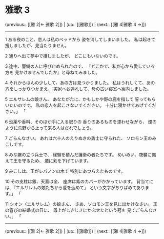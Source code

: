# 雅歌 3

(previous:: [[雅 2|← 雅歌 2]]) | (up:: [[雅歌]]) | (next:: [[雅 4|雅歌 4 →]])

***


1 ある夜のこと、恋人は私のベッドから 姿を消してしまいました。 私は起きて捜しましたが、見当たりません。 

2 通りへ出て夢中で捜しましたが、 どこにもいないのです。 

3 途中、警備の人に呼び止められたので、 『どこかで、私が心から愛している方を 見かけませんでしたか』と尋ねてみました。 

4 それからほんの少しして、あの方は見つかりました。 私はうれしくて、あの方をしっかりつかまえ、 実家へお連れして、母の古い寝室へ案内しました。 

5 エルサレムの娘さん、 あなたがたに、かもしかや野の鹿を指して 誓ってもらいたいのです。 私の恋人を起こさないでください。 十分に寝かせてあげてください。」 「 

6 没薬や香料、そのほか手に入る限りの 香りのあるものを漂わせながら、 煙のように荒野から上って来る人はだれでしょう。 

7 ごらんなさい。 あれは六十人のえりぬきの勇士に守られた、 ソロモン王のみこしです。 

8 みな腕の立つ兵士で、 経験を積んだ護衛の者たちです。 めいめい、夜襲に備えて王を守るため、 腰に剣を下げています。 

9 みこしは、王がレバノンの木で 特別にあつらえたものです。 

10 その支柱は銀、天蓋は金、 座席は紫のカバーがかかっています。 背当てには、『エルサレムの娘たちから愛を込めて』 という文字がちりばめてあります。」 「 

11 シオン（エルサレム）の娘さん、 さあ、ソロモン王を見に出かけなさい。 王の喜びの結婚式の日に、 母上がじきじきにかぶせたという冠を 見てごらんなさい。」 「

***

(previous:: [[雅 2|← 雅歌 2]]) | (up:: [[雅歌]]) | (next:: [[雅 4|雅歌 4 →]])
